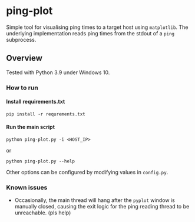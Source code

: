 # ping-plot
Simple tool for visualising ping times to a target host using
`matplotlib`. The underlying implementation reads ping times from
the stdout of a `ping` subprocess.

## Overview

Tested with Python 3.9 under Windows 10.

### How to run

#### Install requirements.txt
```commandline
pip install -r requrements.txt
```
#### Run the main script
```commandline
python ping-plot.py -i <HOST_IP>
```
or
```commandline
python ping-plot.py --help
```

Other options can be configured by modifying values in `config.py`.

### Known issues
- Occasionally, the main thread will hang after the `pyplot`
window is manually closed, causing the exit logic for the ping
reading thread to be unreachable. (pls help)
